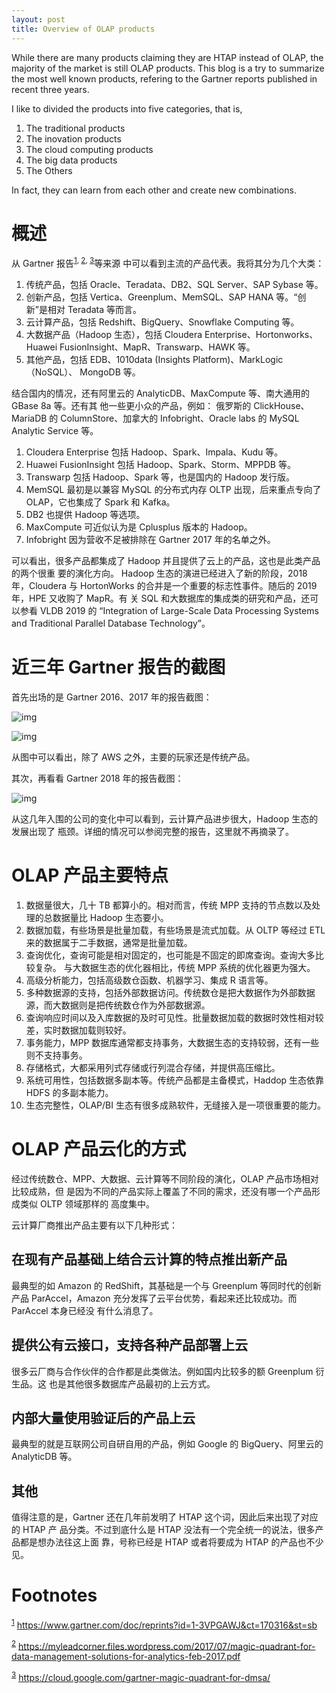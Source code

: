 ```yaml
---
layout: post
title: Overview of OLAP products
---
```


While there are many products claiming they are HTAP instead of OLAP,
the majority of the market is still OLAP products. This blog is a
try to summarize the most well known products, refering to the
Gartner reports published in recent three years.

I like to divided the products into five categories, that is,
  1. The traditional products
  2. The inovation products
  3. The cloud computing products
  4. The big data products
  5. The Others
  
In fact, they can learn from each other and create new combinations.

# 概述

从 Gartner 报告<sup><a id="fnr.1" class="footref" href="#fn.1">1</a></sup><sup>, </sup><sup><a id="fnr.2" class="footref" href="#fn.2">2</a></sup><sup>, </sup><sup><a id="fnr.3" class="footref" href="#fn.3">3</a></sup>等来源
中可以看到主流的产品代表。我将其分为几个大类：

1.  传统产品，包括 Oracle、Teradata、DB2、SQL Server、SAP Sybase 等。
2.  创新产品，包括 Vertica、Greenplum、MemSQL、SAP HANA 等。“创新”是相对 Teradata 等而言。
3.  云计算产品，包括 Redshift、BigQuery、Snowflake Computing 等。
4.  大数据产品（Hadoop 生态），包括 Cloudera Enterprise、Hortonworks、Huawei
    FusionInsight、MapR、Transwarp、HAWK 等。
5.  其他产品，包括 EDB、1010data (Insights Platform)、MarkLogic （NoSQL）、
    MongoDB 等。

结合国内的情况，还有阿里云的 AnalyticDB、MaxCompute 等、南大通用的 GBase 8a 等。还有其
他一些更小众的产品，例如： 俄罗斯的 ClickHouse、MariaDB 的 ColumnStore、加拿大的
Infobright、Oracle labs 的 MySQL Analytic Service 等。

1.  Cloudera Enterprise 包括 Hadoop、Spark、Impala、Kudu 等。
2.  Huawei FusionInsight 包括 Hadoop、Spark、Storm、MPPDB 等。
3.  Transwarp 包括 Hadoop、Spark 等，也是国内的 Hadoop 发行版。
4.  MemSQL 最初是以兼容 MySQL 的分布式内存 OLTP 出现，后来重点专向了 OLAP，它也集成了 Spark 和 Kafka。
5.  DB2 也提供 Hadoop 等选项。
6.  MaxCompute 可近似认为是 Cplusplus 版本的 Hadoop。
7.  Infobright 因为营收不足被排除在 Gartner 2017 年的名单之外。

可以看出，很多产品都集成了 Hadoop 并且提供了云上的产品，这也是此类产品的两个很重
要的演化方向。 Hadoop 生态的演进已经进入了新的阶段，2018 年，Cloudera 与
HortonWorks 的合并是一个重要的标志性事件。随后的 2019 年，HPE 又收购了 MapR。有
关 SQL 和大数据库的集成类的研究和产品，还可以参看 VLDB 2019 的 “Integration of
Large-Scale Data Processing Systems and Traditional Parallel Database
Technology”。


# 近三年 Gartner 报告的截图

首先出场的是 Gartner 2016、2017 年的报告截图：

![img](/images/gartner-dmsa-2016.png)

![img](/images/gartner-dmsa-2017.jpg)

从图中可以看出，除了 AWS 之外，主要的玩家还是传统产品。

其次，再看看 Gartner 2018 年的报告截图：

![img](/images/gartner-dmsa-2018.png)

从这几年入围的公司的变化中可以看到，云计算产品进步很大，Hadoop 生态的发展出现了
瓶颈。详细的情况可以参阅完整的报告，这里就不再摘录了。


# OLAP 产品主要特点

1.  数据量很大，几十 TB 都算小的。相对而言，传统 MPP 支持的节点数以及处理的总数据量比 Hadoop 生态要小。
2.  数据加载，有些场景是批量加载，有些场景是流式加载。从 OLTP 等经过 ETL 来的数据属于二手数据，通常是批量加载。
3.  查询优化，查询可能是相对固定的，也可能是不固定的即席查询。查询大多比较复杂。
    与大数据生态的优化器相比，传统 MPP 系统的优化器更为强大。
4.  高级分析能力，包括高级数仓函数、机器学习、集成 R 语言等。
5.  多种数据源的支持，包括外部数据访问。传统数仓是把大数据作为外部数据源，而大数据则是把传统数仓作为外部数据源。
6.  查询响应时间以及入库数据的及时可见性。批量数据加载的数据时效性相对较差，实时数据加载则较好。
7.  事务能力，MPP 数据库通常都支持事务，大数据生态的支持较弱，还有一些则不支持事务。
8.  存储格式，大都采用列式存储或行列混合存储，并提供高压缩比。
9.  系统可用性，包括数据多副本等。传统产品都是主备模式，Haddop 生态依靠 HDFS 的多副本能力。
10. 生态完整性，OLAP/BI 生态有很多成熟软件，无缝接入是一项很重要的能力。


# OLAP 产品云化的方式

经过传统数仓、MPP、大数据、云计算等不同阶段的演化，OLAP 产品市场相对比较成熟，但
是因为不同的产品实际上覆盖了不同的需求，还没有哪一个产品形成类似 OLTP 领域那样的
高度集中。

云计算厂商推出产品主要有以下几种形式：


## 在现有产品基础上结合云计算的特点推出新产品

最典型的如 Amazon 的 RedShift，其基础是一个与 Greenplum 等同时代的创新产品
ParAccel，Amazon 充分发挥了云平台优势，看起来还比较成功。而 ParAccel 本身已经没
有什么消息了。


## 提供公有云接口，支持各种产品部署上云

很多云厂商与合作伙伴的合作都是此类做法。例如国内比较多的额 Greenplum 衍生品。这
也是其他很多数据库产品最初的上云方式。


## 内部大量使用验证后的产品上云

最典型的就是互联网公司自研自用的产品，例如 Google 的 BigQuery、阿里云的
AnalyticDB 等。


## 其他

值得注意的是，Gartner 还在几年前发明了 HTAP 这个词，因此后来出现了对应的 HTAP 产
品分类。不过到底什么是 HTAP 没法有一个完全统一的说法，很多产品都是想办法往这上面
靠，号称已经是 HTAP 或者将要成为 HTAP 的产品也不少见。

# Footnotes

<sup><a id="fn.1" href="#fnr.1">1</a></sup> <https://www.gartner.com/doc/reprints?id=1-3VPGAWJ&ct=170316&st=sb>

<sup><a id="fn.2" href="#fnr.2">2</a></sup> <https://myleadcorner.files.wordpress.com/2017/07/magic-quadrant-for-data-management-solutions-for-analytics-feb-2017.pdf>

<sup><a id="fn.3" href="#fnr.3">3</a></sup> <https://cloud.google.com/gartner-magic-quadrant-for-dmsa/>

